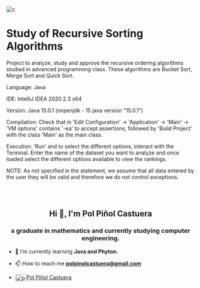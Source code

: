 <img src="https://i.ibb.co/tMBQCn3/fondo-Games.png" alt="c"/>

# Study of Recursive Sorting Algorithms
Project to analyze, study and approve the recursive ordering algorithms studied in advanced programming class. These algorithms are Bucket Sort, Merge Sort and Quick Sort.

Language: Java

IDE: IntelliJ IDEA 2020.2.3 x64

Version: Java 15.0.1 (onpenjdk - 15 java version "15.0.1")


Compilation: Check that in 'Edit Configuration' -> 'Application' -> 'Main' -> 'VM options' contains '-ea' to accept assertions, followed by 'Build Project' with the class 'Main' as the main class.

Execution: 'Run' and to select the different options, interact with the Terminal. Enter the name of the dataset you want to analyze and once loaded select the different options available to view the rankings.

NOTE: As not specified in the statement, we assume that all data entered by the user they will be valid and therefore we do not control exceptions.

<br>
<br>

<h2 align="center">Hi 👋, I'm Pol Piñol Castuera</h2>
<h3 align="center">a graduate in mathematics and currently studying computer engineering.</h3>

- 🌱 I’m currently learning **Java and Phyton.**

- 📫 How to reach me **polpinolcastuera@gmail.com**

- <a href="https://linkedin.com/in/pol piñol castuera" target="blank"><img align="center" src="https://cdn.jsdelivr.net/npm/simple-icons@3.0.1/icons/linkedin.svg" alt="pol piñol castuera" height="20" width="30" />Pol Piñol Castuera</a> 

